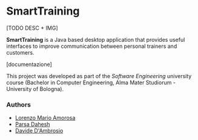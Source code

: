 # SmartTraining

[TODO DESC + IMG]

**SmartTraining** is a Java based desktop application that provides useful interfaces to improve communication between personal trainers and customers.

[documentazione]

This project was developed as part of the *Software Engineering* university course (Bachelor in Computer Engineering, Alma Mater Studiorum - University of Bologna).

### Authors

* [Lorenzo Mario Amorosa](https://github.com/Lostefra)
* [Parsa Dahesh](https://github.com/ParsaD23)
* [Davide D'Ambrosio](https://github.com/Dambrix)
